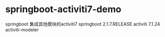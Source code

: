 # springboot-activiti7-demo
springboot 集成其他模块的activiti7
springboot 2.1.7.RELEASE
activiti 7.1.24
activiti-modeler 
